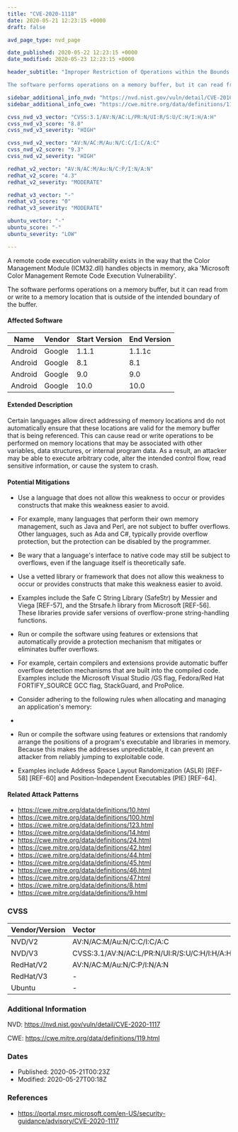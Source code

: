 ```yaml
---
title: "CVE-2020-1118"
date: 2020-05-21 12:23:15 +0000
draft: false

avd_page_type: nvd_page

date_published: 2020-05-22 12:23:15 +0000
date_modified: 2020-05-23 12:23:15 +0000

header_subtitle: "Improper Restriction of Operations within the Bounds of a Memory Buffer

The software performs operations on a memory buffer, but it can read from or write to a memory location that is outside of the intended boundary of the buffer."

sidebar_additional_info_nvd: "https://nvd.nist.gov/vuln/detail/CVE-2016-3294"
sidebar_additional_info_cwe: "https://cwe.mitre.org/data/definitions/119.html"

cvss_nvd_v3_vector: "CVSS:3.1/AV:N/AC:L/PR:N/UI:R/S:U/C:H/I:H/A:H"
cvss_nvd_v3_score: "8.8"
cvss_nvd_v3_severity: "HIGH"

cvss_nvd_v2_vector: "AV:N/AC:M/Au:N/C:C/I:C/A:C"
cvss_nvd_v2_score: "9.3"
cvss_nvd_v2_severity: "HIGH"

redhat_v2_vector: "AV:N/AC:M/Au:N/C:P/I:N/A:N"
redhat_v2_score: "4.3"
redhat_v2_severity: "MODERATE"

redhat_v3_vector: "-"
redhat_v3_score: "0"
redhat_v3_severity: "MODERATE"

ubuntu_vector: "-"
ubuntu_score: "-"
ubuntu_severity: "LOW"

---
```


A remote code execution vulnerability exists in the way that the Color Management Module (ICM32.dll) handles objects in memory, aka 'Microsoft Color Management Remote Code Execution Vulnerability'.

The software performs operations on a memory buffer, but it can read from or write to a memory location that is outside of the intended boundary of the buffer.

#### Affected Software
| Name | Vendor           | Start Version | End Version |
| ------------- |-------------| -----|----|
| Android | Google | 1.1.1 | 1.1.1c|
| Android | Google | 8.1 | 8.1|
| Android | Google | 9.0 | 9.0|
| Android | Google | 10.0 | 10.0|

#### Extended Description
Certain languages allow direct addressing of memory locations and do not automatically ensure that these locations are valid for the memory buffer that is being referenced. This can cause read or write operations to be performed on memory locations that may be associated with other variables, data structures, or internal program data.
As a result, an attacker may be able to execute arbitrary code, alter the intended control flow, read sensitive information, or cause the system to crash.

#### Potential Mitigations
- Use a language that does not allow this weakness to occur or provides constructs that make this weakness easier to avoid.
- For example, many languages that perform their own memory management, such as Java and Perl, are not subject to buffer overflows. Other languages, such as Ada and C#, typically provide overflow protection, but the protection can be disabled by the programmer.
- Be wary that a language's interface to native code may still be subject to overflows, even if the language itself is theoretically safe.
- Use a vetted library or framework that does not allow this weakness to occur or provides constructs that make this weakness easier to avoid.
- Examples include the Safe C String Library (SafeStr) by Messier and Viega [REF-57], and the Strsafe.h library from Microsoft [REF-56]. These libraries provide safer versions of overflow-prone string-handling functions.
- Run or compile the software using features or extensions that automatically provide a protection mechanism that mitigates or eliminates buffer overflows.
- For example, certain compilers and extensions provide automatic buffer overflow detection mechanisms that are built into the compiled code. Examples include the Microsoft Visual Studio /GS flag, Fedora/Red Hat FORTIFY_SOURCE GCC flag, StackGuard, and ProPolice.
- Consider adhering to the following rules when allocating and managing an application's memory:
- 
                     
                  
- Run or compile the software using features or extensions that randomly arrange the positions of a program's executable and libraries in memory. Because this makes the addresses unpredictable, it can prevent an attacker from reliably jumping to exploitable code.
- Examples include Address Space Layout Randomization (ASLR) [REF-58] [REF-60] and Position-Independent Executables (PIE) [REF-64].

#### Related Attack Patterns
- https://cwe.mitre.org/data/definitions/10.html
- https://cwe.mitre.org/data/definitions/100.html
- https://cwe.mitre.org/data/definitions/123.html
- https://cwe.mitre.org/data/definitions/14.html
- https://cwe.mitre.org/data/definitions/24.html
- https://cwe.mitre.org/data/definitions/42.html
- https://cwe.mitre.org/data/definitions/44.html
- https://cwe.mitre.org/data/definitions/45.html
- https://cwe.mitre.org/data/definitions/46.html
- https://cwe.mitre.org/data/definitions/47.html
- https://cwe.mitre.org/data/definitions/8.html
- https://cwe.mitre.org/data/definitions/9.html


### CVSS
| Vendor/Version | Vector           | Score  | Severity |
| ------------- |:-------------| -----:|----|
| NVD/V2      | AV:N/AC:M/Au:N/C:C/I:C/A:C | 9.3 | HIGH |
| NVD/V3      | CVSS:3.1/AV:N/AC:L/PR:N/UI:R/S:U/C:H/I:H/A:H | 8.8 | HIGH |
| RedHat/V2      | AV:N/AC:M/Au:N/C:P/I:N/A:N | 4.3 | MODERATE |
| RedHat/V3      | - | 0 | MODERATE |
| Ubuntu      | - | - | LOW |

### Additional Information
NVD: https://nvd.nist.gov/vuln/detail/CVE-2020-1117

CWE: https://cwe.mitre.org/data/definitions/119.html


### Dates
- Published: 2020-05-21T00:23Z
- Modified: 2020-05-27T00:18Z

### References
- https://portal.msrc.microsoft.com/en-US/security-guidance/advisory/CVE-2020-1117

<!--- Add Aqua content below --->
